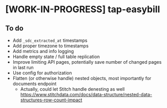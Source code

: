 # [WORK-IN-PROGRESS] tap-easybill

## To do
- Add `_sdc_extracted_at` timestamps
- Add proper timezone to timestamps
- Add metrics and info logging
- Handle empty state / full table replication
- Improve limiting API pages, potentially save number of changed pages in last run
- Use config for authorization
- Flatten (or otherwise handle) nested objects, most importantly for documents endpoint
  - Actually, could let Stitch handle denesting as well https://www.stitchdata.com/docs/data-structure/nested-data-structures-row-count-impact
